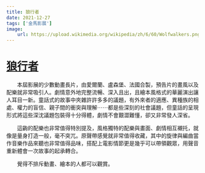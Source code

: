 ```yaml
---
title: 狼行者
date: 2021-12-27
tags: ['金馬影展']
image:
    url: https://upload.wikimedia.org/wikipedia/zh/6/60/Wolfwalkers.png
---
```


# [狼行者](https://zh.wikipedia.org/zh-tw/%E7%8B%BC%E8%A1%8C%E8%80%85)
　　本屆影展的少數動畫長片，由愛爾蘭、盧森堡、法國合製，預告片的畫風以及配樂就非常吸引人。劇情意外地完整流暢、深入且出，且繪本風格式的華麗演出讓人耳目一新。童話式的故事中夾雜許許多多的議題，有外來者的適應、異種族的相處、權力的盲信、親子間的衝突與理解⋯⋯都是些深刻的社會議題，但童話的呈現形式將這些深沈議題包裝得十分得體，劇情不會艱澀難懂，卻又非常發人深省。

　　這齣的配樂也非常值得特別提及，風格獨特的配樂與畫面、劇情相互襯托，就像是量身打造一般，毫不突兀。原聲帶感覺就非常值得收藏，其中的旋律與編曲當作音樂作品來聽也非常值得品味，搭配上電影情節更是幾乎可以帶領觀眾，用聲音重新體會一次故事的起承轉合。

　　覺得不排斥動畫、繪本的人都可以觀賞。
